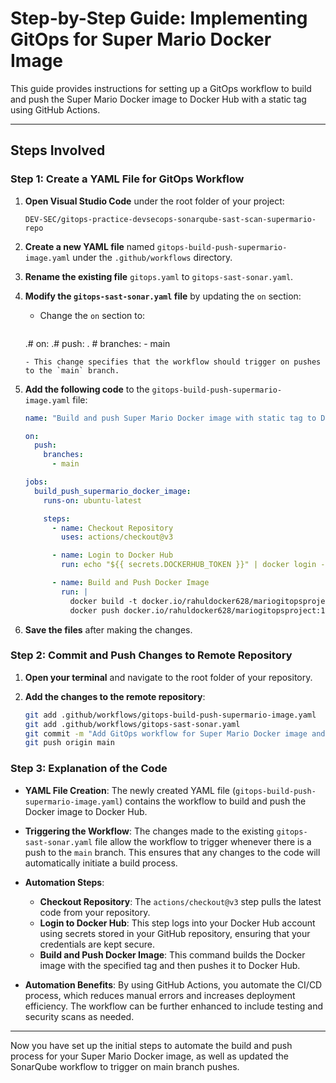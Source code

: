 # Step-by-Step Guide: Implementing GitOps for Super Mario Docker Image

This guide provides instructions for setting up a GitOps workflow to build and push the Super Mario Docker image to Docker Hub with a static tag using GitHub Actions.

---

## Steps Involved

### Step 1: Create a YAML File for GitOps Workflow

1. **Open Visual Studio Code** under the root folder of your project:
   ```
   DEV-SEC/gitops-practice-devsecops-sonarqube-sast-scan-supermario-repo
   ```

2. **Create a new YAML file** named `gitops-build-push-supermario-image.yaml` under the `.github/workflows` directory.

3. **Rename the existing file** `gitops.yaml` to `gitops-sast-sonar.yaml`.

4. **Modify the `gitops-sast-sonar.yaml` file** by updating the `on` section:
   - Change the `on` section to:
     ```yaml
    .# on:
    .#   push:
    . #    branches:
           - main
     ```
   - This change specifies that the workflow should trigger on pushes to the `main` branch.

5. **Add the following code** to the `gitops-build-push-supermario-image.yaml` file:
   ```yaml
   name: "Build and push Super Mario Docker image with static tag to Docker Hub"

   on:
     push:
       branches:
         - main

   jobs:
     build_push_supermario_docker_image:
       runs-on: ubuntu-latest

       steps:
         - name: Checkout Repository
           uses: actions/checkout@v3

         - name: Login to Docker Hub
           run: echo "${{ secrets.DOCKERHUB_TOKEN }}" | docker login -u "${{ secrets.DOCKERHUB_USERNAME }}" --password-stdin

         - name: Build and Push Docker Image
           run: |
             docker build -t docker.io/rahuldocker628/mariogitopsproject:1 .
             docker push docker.io/rahuldocker628/mariogitopsproject:1
   ```
   
6. **Save the files** after making the changes.

### Step 2: Commit and Push Changes to Remote Repository

1. **Open your terminal** and navigate to the root folder of your repository.

2. **Add the changes to the remote repository**:
    ```bash
    git add .github/workflows/gitops-build-push-supermario-image.yaml
    git add .github/workflows/gitops-sast-sonar.yaml
    git commit -m "Add GitOps workflow for Super Mario Docker image and update SonarQube workflow"
    git push origin main
    ```

### Step 3: Explanation of the Code

- **YAML File Creation**: The newly created YAML file (`gitops-build-push-supermario-image.yaml`) contains the workflow to build and push the Docker image to Docker Hub.

- **Triggering the Workflow**: The changes made to the existing `gitops-sast-sonar.yaml` file allow the workflow to trigger whenever there is a push to the `main` branch. This ensures that any changes to the code will automatically initiate a build process.

- **Automation Steps**:
  - **Checkout Repository**: The `actions/checkout@v3` step pulls the latest code from your repository.
  - **Login to Docker Hub**: This step logs into your Docker Hub account using secrets stored in your GitHub repository, ensuring that your credentials are kept secure.
  - **Build and Push Docker Image**: This command builds the Docker image with the specified tag and then pushes it to Docker Hub.

- **Automation Benefits**: By using GitHub Actions, you automate the CI/CD process, which reduces manual errors and increases deployment efficiency. The workflow can be further enhanced to include testing and security scans as needed.

---

Now you have set up the initial steps to automate the build and push process for your Super Mario Docker image, as well as updated the SonarQube workflow to trigger on main branch pushes.
```

